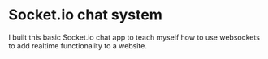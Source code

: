 # Socket.io chat system
I built this basic Socket.io chat app to teach myself how to use websockets to add realtime functionality to a website.